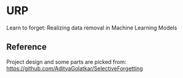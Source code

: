 # URP
Learn to forget: Realizing data removal in Machine Learning Models

## Reference
Project design and some parts are picked from:
https://github.com/AdityaGolatkar/SelectiveForgetting
